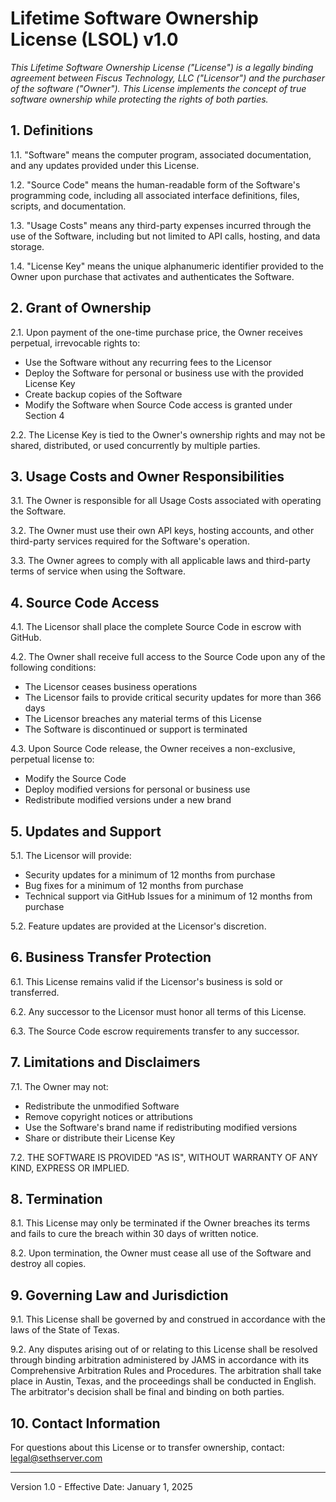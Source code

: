 # Lifetime Software Ownership License (LSOL) v1.0

*This Lifetime Software Ownership License ("License") is a legally binding agreement between Fiscus Technology, LLC ("Licensor") and the purchaser of the software ("Owner"). This License implements the concept of true software ownership while protecting the rights of both parties.*

## 1. Definitions

1.1. "Software" means the computer program, associated documentation, and any updates provided under this License.

1.2. "Source Code" means the human-readable form of the Software's programming code, including all associated interface definitions, files, scripts, and documentation.

1.3. "Usage Costs" means any third-party expenses incurred through the use of the Software, including but not limited to API calls, hosting, and data storage.

1.4. "License Key" means the unique alphanumeric identifier provided to the Owner upon purchase that activates and authenticates the Software.

## 2. Grant of Ownership

2.1. Upon payment of the one-time purchase price, the Owner receives perpetual, irrevocable rights to:
   - Use the Software without any recurring fees to the Licensor
   - Deploy the Software for personal or business use with the provided License Key
   - Create backup copies of the Software
   - Modify the Software when Source Code access is granted under Section 4

2.2. The License Key is tied to the Owner's ownership rights and may not be shared, distributed, or used concurrently by multiple parties.

## 3. Usage Costs and Owner Responsibilities

3.1. The Owner is responsible for all Usage Costs associated with operating the Software.

3.2. The Owner must use their own API keys, hosting accounts, and other third-party services required for the Software's operation.

3.3. The Owner agrees to comply with all applicable laws and third-party terms of service when using the Software.

## 4. Source Code Access

4.1. The Licensor shall place the complete Source Code in escrow with GitHub.

4.2. The Owner shall receive full access to the Source Code upon any of the following conditions:
   - The Licensor ceases business operations
   - The Licensor fails to provide critical security updates for more than 366 days
   - The Licensor breaches any material terms of this License
   - The Software is discontinued or support is terminated

4.3. Upon Source Code release, the Owner receives a non-exclusive, perpetual license to:
   - Modify the Source Code
   - Deploy modified versions for personal or business use
   - Redistribute modified versions under a new brand

## 5. Updates and Support

5.1. The Licensor will provide:
   - Security updates for a minimum of 12 months from purchase
   - Bug fixes for a minimum of 12 months from purchase
   - Technical support via GitHub Issues for a minimum of 12 months from purchase

5.2. Feature updates are provided at the Licensor's discretion.

## 6. Business Transfer Protection

6.1. This License remains valid if the Licensor's business is sold or transferred.

6.2. Any successor to the Licensor must honor all terms of this License.

6.3. The Source Code escrow requirements transfer to any successor.

## 7. Limitations and Disclaimers

7.1. The Owner may not:
   - Redistribute the unmodified Software
   - Remove copyright notices or attributions
   - Use the Software's brand name if redistributing modified versions
   - Share or distribute their License Key

7.2. THE SOFTWARE IS PROVIDED "AS IS", WITHOUT WARRANTY OF ANY KIND, EXPRESS OR IMPLIED.

## 8. Termination

8.1. This License may only be terminated if the Owner breaches its terms and fails to cure the breach within 30 days of written notice.

8.2. Upon termination, the Owner must cease all use of the Software and destroy all copies.

## 9. Governing Law and Jurisdiction

9.1. This License shall be governed by and construed in accordance with the laws of the State of Texas.

9.2. Any disputes arising out of or relating to this License shall be resolved through binding arbitration administered by JAMS in accordance with its Comprehensive Arbitration Rules and Procedures. The arbitration shall take place in Austin, Texas, and the proceedings shall be conducted in English. The arbitrator's decision shall be final and binding on both parties.

## 10. Contact Information

For questions about this License or to transfer ownership, contact: legal@sethserver.com

---
Version 1.0 - Effective Date: January 1, 2025